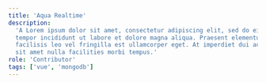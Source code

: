 ```yaml
---
title: 'Aqua Realtime'
description:
  'A Lorem ipsum dolor sit amet, consectetur adipiscing elit, sed do eiusmod
  tempor incididunt ut labore et dolore magna aliqua. Praesent elementum
  facilisis leo vel fringilla est ullamcorper eget. At imperdiet dui accumsan
  sit amet nulla facilities morbi tempus.'
role: 'Contributor'
tags: ['vue', 'mongodb']
---
```

